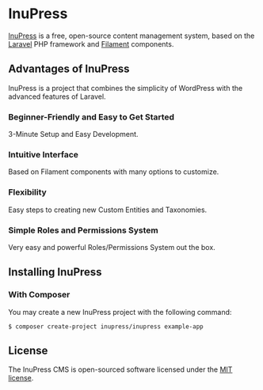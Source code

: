 # InuPress

[InuPress](https://inupress.dev) is a free, open-source content management system, based on the [Laravel](https://laravel.com) PHP framework and [Filament](https://filamentphp.com/) components.

## Advantages of InuPress

InuPress is a project that combines the simplicity of WordPress with the advanced features of Laravel.

### Beginner-Friendly and Easy to Get Started

3-Minute Setup and Easy Development.

### Intuitive Interface

Based on Filament components with many options to customize.

### Flexibility

Easy steps to creating new Custom Entities and Taxonomies.

### Simple Roles and Permissions System

Very easy and powerful Roles/Permissions System out the box.

## Installing InuPress

### With Composer

You may create a new InuPress project with the following command:

```
$ composer create-project inupress/inupress example-app
```

## License

The InuPress CMS is open-sourced software licensed under the [MIT license](https://opensource.org/licenses/MIT).
